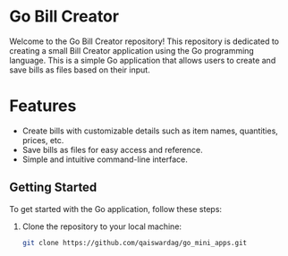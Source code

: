 # Go Bill Creator

Welcome to the Go Bill Creator repository! This repository is dedicated to creating a small Bill Creator application using the Go programming language.
This is a simple Go application that allows users to create and save bills as files based on their input.

# Features

- Create bills with customizable details such as item names, quantities, prices, etc.
- Save bills as files for easy access and reference.
- Simple and intuitive command-line interface.

## Getting Started

To get started with the Go application, follow these steps:

1. Clone the repository to your local machine:

   ```bash
   git clone https://github.com/qaiswardag/go_mini_apps.git
   ```
